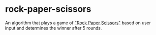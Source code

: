 # rock-paper-scissors

An algorithm that plays a game of ["Rock Paper Scissors"](https://en.wikipedia.org/wiki/Rock_paper_scissors) based on user input and determines the winner after 5 rounds.